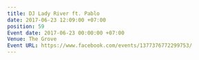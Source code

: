 ```yaml
---
title: DJ Lady River ft. Pablo
date: 2017-06-23 12:09:00 +07:00
position: 59
Event date: 2017-06-23 00:00:00 +07:00
Venue: The Grove
Event URL: https://www.facebook.com/events/1377376772299753/
---
```


